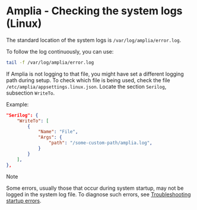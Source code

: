 ﻿# Amplia - Checking the system logs (Linux)

The standard location of the system logs is `/var/log/amplia/error.log`.

To follow the log continuously, you can use:

```sh
tail -f /var/log/amplia/error.log
```

If Amplia is not logging to that file, you might have set a different logging path during setup. To check which file is being used,
check the file `/etc/amplia/appsettings.linux.json`. Locate the section `Serilog`, subsection `WriteTo`.

Example:
```json
"Serilog": {
	"WriteTo": [
		{
			"Name": "File",
			"Args": {
				"path": "/some-custom-path/amplia.log",
			}
		}
	],
},
```

> [!NOTE]
> Some errors, usually those that occur during system startup, may not be logged in the system log file.
> To diagnose such errors, see [Troubleshooting startup errors](startup-errors.md).
